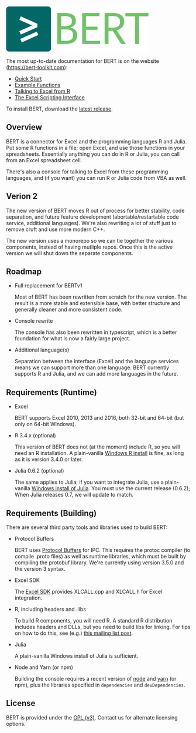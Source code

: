 [<img src="bert2-logo.svg">](https://bert-toolkit.com/)

The most up-to-date documentation for BERT is on the website (https://bert-toolkit.com):

 * [Quick Start][1]
 * [Example Functions][2]
 * [Talking to Excel from R][3]
 * [The Excel Scripting Interface][4]

To install BERT, download the [latest release][5].

[1]: http://bert-toolkit.com/bert-quick-start
[2]: http://bert-toolkit.com/bert-example-functions
[3]: http://bert-toolkit.com/talking-to-excel-from-r
[4]: http://bert-toolkit.com/excel-scripting-interface-in-r
[5]: https://github.com/sdllc/Basic-Excel-R-Toolkit/releases/latest

Overview
--------

BERT is a connector for Excel and the programming languages R and Julia. 
Put some R functions in a file; open Excel, and use those functions in your 
spreadsheets. Essentially anything you can do in R or Julia, you can call 
from an Excel spreadsheet cell. 

There's also a console for talking to Excel from these programming languages, 
and (if you want) you can run R or Julia code from VBA as well.

Verion 2
--------

The new version of BERT moves R out of process for better stability, code
separation, and future feature development (abortable/restartable code service,
additional languages). We're also rewriting a lot of stuff just to remove cruft
and use more modern C++.

The new version uses a monorepo so we can tie together the various components,
instead of having mutliple repos.  Once this is the active version we will 
shut down the separate components.

Roadmap
-------

 * Full replacement for BERTv1

   Most of BERT has been rewritten from scratch for the new version. The result
   is a more stable and extensible base, with better structure and generally 
   cleaner and more consistent code.

 * Console rewrite

   The console has also been rewritten in typescript, which is a better 
   foundation for what is now a fairly large project. 

 * Additional language(s)

   Separation between the interface (Excel) and the language services means
   we can support more than one language. BERT currently supports R and Julia,
   and we can add more languages in the future.

Requirements (Runtime)
----------------------

 * Excel  

   BERT supports Excel 2010, 2013 and 2016, both 32-bit and 64-bit (but 
   only on 64-bit Windows).

 * R 3.4.x (optional)
  
   This version of BERT does not (at the moment) include R, so you will need
   an R installation. A plain-vanilla [Windows R install][6] is fine, as long
   as it is version 3.4.0 or later.

 * Julia 0.6.2 (optional)

   The same applies to Julia; if you want to integrate Julia, use a plain-
   vanilla [Windows install of Julia][7]. You must use the current release
   (0.6.2); When Julia releases 0.7, we will update to match.

Requirements (Building)
-----------------------

There are several third party tools and libraries used to build BERT:

 * Protocol Buffers

   BERT uses [Protocol Buffers][8] for IPC. This requires the protoc compiler
   (to compile .proto files) as well as runtime libraries, which must be
   built by compiling the protobuf library. We're currently using version 
   3.5.0 and the version 3 syntax.

 * Excel SDK

   The [Excel SDK][9] provides XLCALL.cpp and XLCALL.h for Excel integration.

 * R, including headers and .libs

   To build R components, you will need R. A standard R distribution includes 
   headers and DLLs, but you need to build libs for linking. For tips on how 
   to do this, see (e.g.) [this mailing list post][10].

 * Julia

   A plain-vanilla Windows install of Julia is sufficient.

 * Node and Yarn (or npm)

   Building the console requires a recent version of [node][11] and [yarn][12] 
   (or npm), plus the libraries specified in `dependencies` and 
   `devDependencies`.

License
-------

BERT is provided under the [GPL (v3)][13]. Contact us for alternate licensing
options.

[6]: https://cran.r-project.org/bin/windows/base/
[7]: https://julialang.org/

[8]: https://developers.google.com/protocol-buffers/
[9]: https://msdn.microsoft.com/en-us/library/office/bb687883.aspx
[10]: https://stat.ethz.ch/pipermail/r-devel/2010-October/058833.html
[11]: https://nodejs.org
[12]: https://yarnpkg.com
[13]: https://www.gnu.org/licenses/gpl-3.0.md